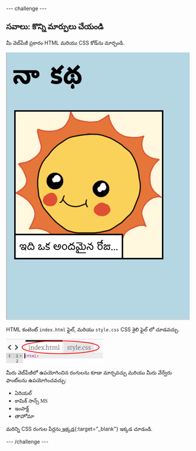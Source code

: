\--- challenge \---

## సవాలు: కొన్ని మార్పులు చేయండి

మీ వెబ్‌పేజీ ప్రకారం HTML మరియు CSS కోడ్‌ను మార్చండి.

![స్క్రీన్ షాట్](images/story-changes.png)

HTML కంటెంట్ `index.html` ఫైల్, మరియు `style.css` CSS శైలి ఫైల్ లో చూడవచ్చు.

![స్క్రీన్ షాట్](images/story-files.png)

మీరు వెబ్‌పేజీలో ఉపయోగించిన రంగులను కూడా మార్చవచ్చు మరియు మీరు వేర్వేరు ఫాంట్‌లను ఉపయోగించవచ్చు:

+ <span style="font-family: Arial;">ఏరియల్</span>
+ <span style="font-family: Comic Sans MS;">కామిక్ సాన్స్ MS</span>
+ <span style="font-family: Impact;">ఇంపాక్ట్</span>
+ <span style="font-family: Tahoma;">తాహోమా</span>

మరిన్ని CSS రంగుల పేర్లను[ ఇక్కడ](http://jumpto.cc/colours){:target="_blank"} ఇక్కడ చూడండి.

\--- /challenge \---